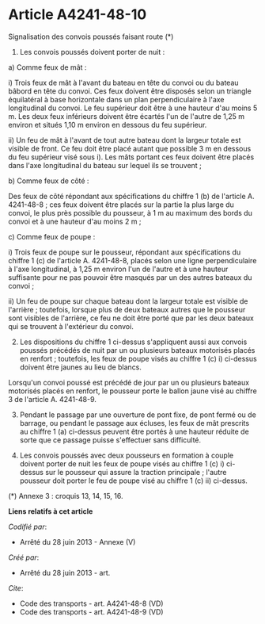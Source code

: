 # Article A4241-48-10

Signalisation des convois poussés faisant route (*) 

1. Les convois poussés doivent porter de nuit : 

a) Comme feux de mât : 

i) Trois feux de mât à l'avant du bateau en tête du convoi ou du bateau bâbord en tête du convoi. Ces feux doivent être
disposés selon un triangle équilatéral à base horizontale dans un plan perpendiculaire à l'axe longitudinal du convoi. Le feu
supérieur doit être à une hauteur d'au moins 5 m. Les deux feux inférieurs doivent être écartés l'un de l'autre de 1,25 m
environ et situés 1,10 m environ en dessous du feu supérieur. 

ii) Un feu de mât à l'avant de tout autre bateau dont la largeur totale est visible de front. Ce feu doit être placé autant
que possible 3 m en dessous du feu supérieur visé sous i). Les mâts portant ces feux doivent être placés dans l'axe
longitudinal du bateau sur lequel ils se trouvent ; 

b) Comme feux de côté : 

Des feux de côté répondant aux spécifications du chiffre 1 (b) de l'article A. 4241-48-8 ; ces feux doivent être placés sur
la partie la plus large du convoi, le plus près possible du pousseur, à 1 m au maximum des bords du convoi et à une hauteur
d'au moins 2 m ; 

c) Comme feux de poupe : 

i) Trois feux de poupe sur le pousseur, répondant aux spécifications du chiffre 1 (c) de l'article A. 4241-48-8, placés selon
une ligne perpendiculaire à l'axe longitudinal, à 1,25 m environ l'un de l'autre et à une hauteur suffisante pour ne pas
pouvoir être masqués par un des autres bateaux du convoi ; 

ii) Un feu de poupe sur chaque bateau dont la largeur totale est visible de l'arrière ; toutefois, lorsque plus de deux
bateaux autres que le pousseur sont visibles de l'arrière, ce feu ne doit être porté que par les deux bateaux qui se trouvent
à l'extérieur du convoi. 

2. Les dispositions du chiffre 1 ci-dessus s'appliquent aussi aux convois poussés précédés de nuit par un ou plusieurs
bateaux motorisés placés en renfort ; toutefois, les feux de poupe visés au chiffre 1 (c) i) ci-dessus doivent être jaunes au
lieu de blancs. 

Lorsqu'un convoi poussé est précédé de jour par un ou plusieurs bateaux motorisés placés en renfort, le pousseur porte le
ballon jaune visé au chiffre 3 de l'article A. 4241-48-9.

3. Pendant le passage par une ouverture de pont fixe, de pont fermé ou de barrage, ou pendant le passage aux écluses, les
feux de mât prescrits au chiffre 1 (a) ci-dessus peuvent être portés à une hauteur réduite de sorte que ce passage puisse
s'effectuer sans difficulté. 

4. Les convois poussés avec deux pousseurs en formation à couple doivent porter de nuit les feux de poupe visés au chiffre 1
(c) i) ci-dessus sur le pousseur qui assure la traction principale ; l'autre pousseur doit porter le feu de poupe visé au
chiffre 1 (c) ii) ci-dessus. 

(*) Annexe 3 : croquis 13, 14, 15, 16.

**Liens relatifs à cet article**

_Codifié par_:

  - Arrêté du 28 juin 2013 -  Annexe (V)

_Créé par_:

  - Arrêté du 28 juin 2013 - art.

_Cite_:

  - Code des transports - art. A4241-48-8 (VD)
  - Code des transports - art. A4241-48-9 (VD)
